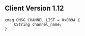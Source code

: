 ## Client Version 1.12

```rust,ignore
cmsg CMSG_CHANNEL_LIST = 0x009A {
    CString channel_name;    
}

```
